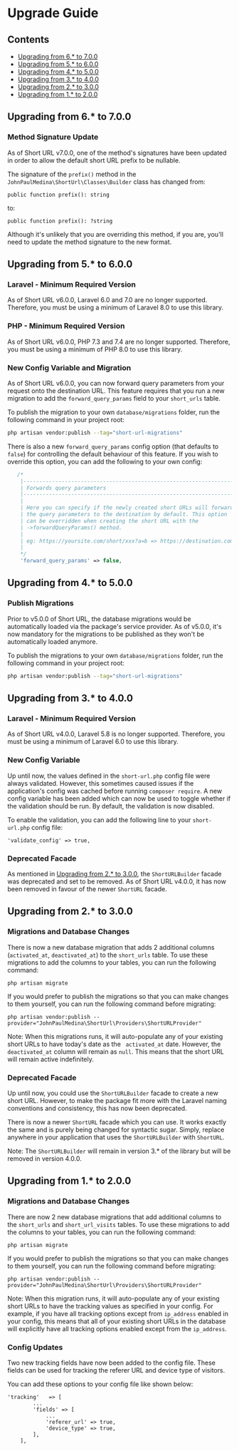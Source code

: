 # Upgrade Guide

## Contents
- [Upgrading from 6.* to 7.0.0](#upgrading-from-6-to-700)
- [Upgrading from 5.* to 6.0.0](#upgrading-from-5-to-600)
- [Upgrading from 4.* to 5.0.0](#upgrading-from-4-to-500)
- [Upgrading from 3.* to 4.0.0](#upgrading-from-3-to-400)
- [Upgrading from 2.* to 3.0.0](#upgrading-from-2-to-300)
- [Upgrading from 1.* to 2.0.0](#upgrading-from-1-to-200)

## Upgrading from 6.* to 7.0.0

### Method Signature Update

As of Short URL v7.0.0, one of the method's signatures have been updated in order to allow the default short URL prefix to be nullable.

The signature of the `prefix()` method in the `JohnPaulMedina\ShortUrl\Classes\Builder` class has changed from:

```
public function prefix(): string
```

to:

```
public function prefix(): ?string
```

Although it's unlikely that you are overriding this method, if you are, you'll need to update the method signature to the new format.

## Upgrading from 5.* to 6.0.0

### Laravel - Minimum Required Version

As of Short URL v6.0.0, Laravel 6.0 and 7.0 are no longer supported. Therefore, you must be using a minimum of Laravel 8.0 to use this library.

### PHP - Minimum Required Version

As of Short URL v6.0.0, PHP 7.3 and 7.4 are no longer supported. Therefore, you must be using a minimum of PHP 8.0 to use this library.

### New Config Variable and Migration

As of Short URL v6.0.0, you can now forward query parameters from your request onto the destination URL. This feature requires that you run a new migration to add the `forward_query_params` field to your `short_urls` table.

To publish the migration to your own `database/migrations` folder, run the following command in your project root:

```bash
php artisan vendor:publish --tag="short-url-migrations"
```

There is also a new `forward_query_params` config option (that defaults to `false`) for controlling the default behaviour of this feature. If you wish to override this option, you can add the following to your own config:

```php
   /*
    |--------------------------------------------------------------------------
    | Forwards query parameters
    |--------------------------------------------------------------------------
    |
    | Here you can specify if the newly created short URLs will forward
    | the query parameters to the destination by default. This option
    | can be overridden when creating the short URL with the
    | ->forwardQueryParams() method.
    |
    | eg: https://yoursite.com/short/xxx?a=b => https://destination.com/page?a=b
    |
    */
    'forward_query_params' => false,
```

## Upgrading from 4.* to 5.0.0

### Publish Migrations

Prior to v5.0.0 of Short URL, the database migrations would be automatically loaded via the package's service provider. As of
v5.0.0, it's now mandatory for the migrations to be published as they won't be automatically loaded anymore.

To publish the migrations to your own ` database/migrations ` folder, run the following command in your project root:

```bash
php artisan vendor:publish --tag="short-url-migrations"
```

## Upgrading from 3.* to 4.0.0

### Laravel - Minimum Required Version
As of Short URL v4.0.0, Laravel 5.8 is no longer supported. Therefore, you must be using a minimum of Laravel 6.0 to use this library.

### New Config Variable
Up until now, the values defined in the ``` short-url.php ``` config file were always validated. However, this sometimes caused issues 
if the application's config was cached before running ``` composer require ```. A new config variable has been added which can
now be used to toggle whether if the validation should be run. By default, the validation is now disabled.

To enable the validation, you can add the following line to your ``` short-url.php ``` config file:

```
'validate_config' => true,
``` 

### Deprecated Facade
As mentioned in [Upgrading from 2.* to 3.0.0](#upgrading-from-2-to-300), the ``` ShortURLBuilder ``` facade was deprecated
and set to be removed. As of Short URL v4.0.0, it has now been removed in favour of the newer ``` ShortURL ``` facade.

## Upgrading from 2.* to 3.0.0

### Migrations and Database Changes
There is now a new database migration that adds 2 additional columns (``` activated_at ```, ``` deactivated_at ```) to the ``` short_urls ``` table. To use these migrations
to add the columns to your tables, you can run the following command: 

```
php artisan migrate
```

If you would prefer to publish the migrations so that you can make changes to them yourself, you can run the following
command before migrating:

```
php artisan vendor:publish --provider="JohnPaulMedina\ShortUrl\Providers\ShortURLProvider"
```

Note: When this migrations runs, it will auto-populate any of your existing short URLs to have today's date as the
``` activated_at``` date. However, the ``` deactivated_at ``` column will remain as ``` null ```. This means that the
short URL will remain active indefinitely.

### Deprecated Facade
Up until now, you could use the ``` ShortURLBuilder ``` facade to create a new short URL. However, to make the package
fit more with the Laravel naming conventions and consistency, this has now been deprecated.

There is now a newer ``` ShortURL ``` facade which you can use. It works exactly the same and is purely being changed
for syntactic sugar. Simply, replace anywhere in your application that uses the ``` ShortURLBuilder ``` with ``` ShortURL ```.

Note: The ``` ShortURLBuilder ``` will remain in version 3.* of the library but will be removed in version 4.0.0.

## Upgrading from 1.* to 2.0.0

### Migrations and Database Changes
There are now 2 new database migrations that add additional columns to the ``` short_urls ``` and ``` short_url_visits ```
tables. To use these migrations to add the columns to your tables, you can run the following command:

```
php artisan migrate
```

If you would prefer to publish the migrations so that you can make changes to them yourself, you can run the following
command before migrating:

```
php artisan vendor:publish --provider="JohnPaulMedina\ShortUrl\Providers\ShortURLProvider"
```

Note: When this migration runs, it will auto-populate any of your existing short URLs to have the tracking values as specified in your
config. For example, if you have all tracking options except from ``` ip_address ``` enabled in your config, this means
that all of your existing short URLs in the database will explicitly have all tracking options enabled except from the
``` ip_address ```. 

### Config Updates
Two new tracking fields have now been added to the config file. These fields can be used for tracking the referer URL and
device type of visitors.

You can add these options to your config file like shown below:

```
'tracking'   => [
        ...
        'fields' => [
            ...
            'referer_url' => true,
            'device_type' => true,
        ],
    ],
```
